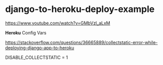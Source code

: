 # django-to-heroku-deploy-example

https://www.youtube.com/watch?v=GMbVzl_aLxM

**Heroku** Config Vars

https://stackoverflow.com/questions/36665889/collectstatic-error-while-deploying-django-app-to-heroku

DISABLE_COLLECTSTATIC = 1
